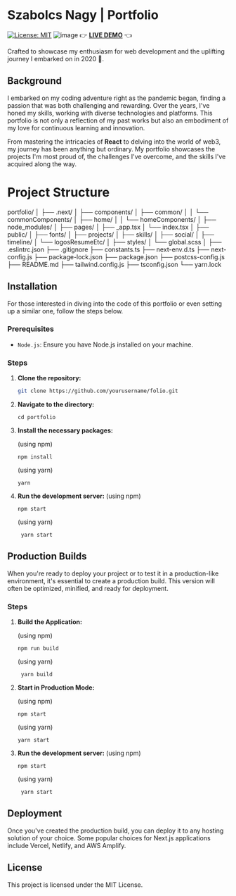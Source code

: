 # Szabolcs Nagy | Portfolio

[![License: MIT](https://img.shields.io/badge/License-MIT-yellow.svg)](https://opensource.org/licenses/MIT)
![image](https://github.com/szabolcsthedeveloper/Reactfolio/assets/109295080/905c0571-2eb8-473c-9b26-ede95e29a2a9)
👉
**[LIVE DEMO](https://szabolcsnagy.com)**
👈

Crafted to showcase my enthusiasm for web development and the uplifting journey I embarked on in 2020 🚀.

## Background

I embarked on my coding adventure right as the pandemic began, finding a passion that was both challenging and rewarding. Over the years, I've honed my skills, working with diverse technologies and platforms. This portfolio is not only a reflection of my past works but also an embodiment of my love for continuous learning and innovation.

From mastering the intricacies of **React** to delving into the world of web3, my journey has been anything but ordinary. My portfolio showcases the projects I'm most proud of, the challenges I've overcome, and the skills I've acquired along the way.

# Project Structure

portfolio/
│
├── .next/
│
├── components/
│ ├── common/
│ │ └── commonComponents/
│ ├── home/
│ │ └── homeComponents/
│
├── node_modules/
│
├── pages/
│ ├── \_app.tsx
│ └── index.tsx
│
├── public/
│ ├── fonts/
│ ├── projects/
│ ├── skills/
│ ├── social/
│ ├── timeline/
│ └── logosResumeEtc/
│
├── styles/
│ └── global.scss
│
├── .eslintrc.json
├── .gitignore
├── constants.ts
├── next-env.d.ts
├── next-config.js
├── package-lock.json
├── package.json
├── postcss-config.js
├── README.md
├── tailwind.config.js
├── tsconfig.json
└── yarn.lock

## Installation

For those interested in diving into the code of this portfolio or even setting up a similar one, follow the steps below.

### Prerequisites

- `Node.js`: Ensure you have Node.js installed on your machine.

### Steps

1. **Clone the repository:**

   ```bash
   git clone https://github.com/yourusername/folio.git
   ```

2. **Navigate to the directory:**
   ```
   cd portfolio
   ```
3. **Install the necessary packages:**

   (using npm)

   ```
   npm install
   ```

   (using yarn)

   ```
   yarn
   ```

4. **Run the development server:**
   (using npm)
   ```
   npm start
   ```
   (using yarn)
   ```
    yarn start
   ```

## Production Builds

When you're ready to deploy your project or to test it in a production-like environment, it's essential to create a production build. This version will often be optimized, minified, and ready for deployment.

### Steps

1. **Build the Application:**

   (using npm)

   ```
   npm run build
   ```

   (using yarn)

   ```
    yarn build
   ```

2. **Start in Production Mode:**

   (using npm)

   ```
   npm start
   ```

   (using yarn)

   ```
   yarn start
   ```

3. **Run the development server:**
   (using npm)
   ```
   npm start
   ```
   (using yarn)
   ```
    yarn start
   ```

## Deployment

Once you've created the production build, you can deploy it to any hosting solution of your choice. Some popular choices for Next.js applications include Vercel, Netlify, and AWS Amplify.

## License

This project is licensed under the MIT License.
